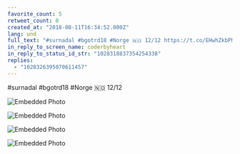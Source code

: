 ```yaml
---
favorite_count: 5
retweet_count: 0
created_at: "2018-08-11T16:34:52.000Z"
lang: und
full_text: "#surnadal #bgotrd18 #Norge 🇳🇴 12/12 https://t.co/EHwhZkbPhI"
in_reply_to_screen_name: coderbyheart
in_reply_to_status_id_str: "1028318837354254338"
replies:
  - "1028326395070611457"
---
```


#surnadal #bgotrd18 #Norge 🇳🇴 12/12

<div class="gallery gallery-4">

![Embedded Photo](https://twitter-media-coderbyheart.s3.eu-north-1.amazonaws.com/1028318844861984769-DkVRnZcWsAEHBwp.jpg)

![Embedded Photo](https://twitter-media-coderbyheart.s3.eu-north-1.amazonaws.com/1028318844861984769-DkVRpg6X4AAuTK3.jpg)

![Embedded Photo](https://twitter-media-coderbyheart.s3.eu-north-1.amazonaws.com/1028318844861984769-DkVR02vXgAAzDd-.jpg)

![Embedded Photo](https://twitter-media-coderbyheart.s3.eu-north-1.amazonaws.com/1028318844861984769-DkVR1y4XgAAlieA.jpg)

</div>
